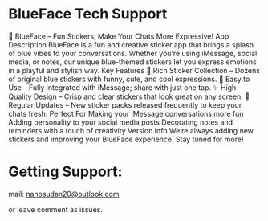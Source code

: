 # BlueFace Tech Support

📱 BlueFace – Fun Stickers, Make Your Chats More Expressive!
App Description
BlueFace is a fun and creative sticker app that brings a splash of blue vibes to your conversations.  Whether you’re using iMessage, social media, or notes, our unique blue-themed stickers let you express emotions in a playful and stylish way.
Key Features
🎨 Rich Sticker Collection – Dozens of original blue stickers with funny, cute, and cool expressions.
🚀 Easy to Use – Fully integrated with iMessage;  share with just one tap.
✨ High-Quality Design – Crisp and clear stickers that look great on any screen.
🔄 Regular Updates – New sticker packs released frequently to keep your chats fresh.
Perfect For
Making your iMessage conversations more fun
Adding personality to your social media posts
Decorating notes and reminders with a touch of creativity
Version Info
We’re always adding new stickers and improving your BlueFace experience.  Stay tuned for more!

# Getting Support:

mail: nanosudan20@outlook.com

or leave comment as issues.
